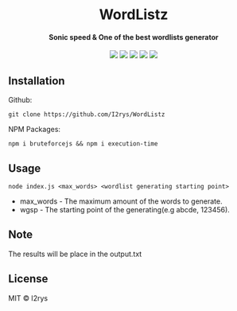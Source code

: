 <h1 align="center">WordListz</h1>
<h4 align="center">Sonic speed & One of the best wordlists generator</h4>
<p align="center">
	<a href="https://github.com/I2rys/WordListz/blob/main/LICENSE"><img src="https://img.shields.io/github/license/I2rys/WordListz?style=flat-square"></img></a>
	<a href="https://github.com/I2rys/WordListz"><img src="https://bettercodehub.com/edge/badge/I2rys/WordListz?branch=main"></a>
	<a href="https://github.com/I2rys/WordListz/issues"><img src="https://img.shields.io/github/issues/I2rys/WordListz.svg"></img></a>
	<a href="https://github.com/I2rys/WordListz"><img src="https://img.shields.io/badge/version-1.0.0-orange"></img></a>
	<a href="https://nodejs.org/"><img src="https://img.shields.io/badge/-Nodejs-green?style=flat-square&logo=Node.js"></img></a>
</p>


## Installation
Github:

    git clone https://github.com/I2rys/WordListz

NPM Packages:

    npm i bruteforcejs && npm i execution-time
    
## Usage

    node index.js <max_words> <wordlist generating starting point>

 - max_words - The maximum amount of the words to generate.
 - wgsp - The starting point of the generating(e.g abcde, 123456).

## Note
The results will be place in the output.txt

## License
MIT © I2rys
